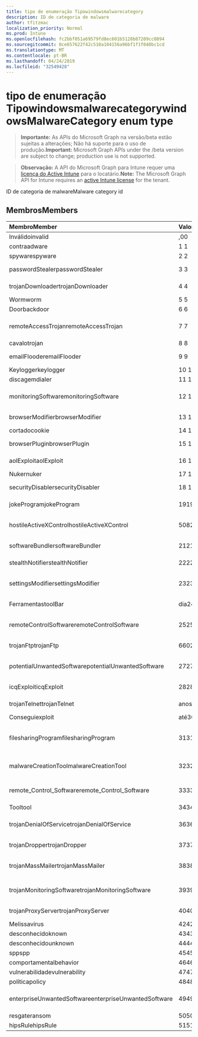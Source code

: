 ```yaml
---
title: tipo de enumeração Tipowindowsmalwarecategory
description: ID de categoria de malware
author: tfitzmac
localization_priority: Normal
ms.prod: Intune
ms.openlocfilehash: fc2bbf051a69579fd8ec601b5128b87209cc0894
ms.sourcegitcommit: 0ce657622f42c510a104156a96bf1f1f040bc1cd
ms.translationtype: MT
ms.contentlocale: pt-BR
ms.lasthandoff: 04/24/2019
ms.locfileid: "32549428"
---
```

# <a name="windowsmalwarecategory-enum-type"></a><span data-ttu-id="29c33-103">tipo de enumeração Tipowindowsmalwarecategory</span><span class="sxs-lookup"><span data-stu-id="29c33-103">windowsMalwareCategory enum type</span></span>

> <span data-ttu-id="29c33-104">**Importante:** As APIs do Microsoft Graph na versão/beta estão sujeitas a alterações; Não há suporte para o uso de produção.</span><span class="sxs-lookup"><span data-stu-id="29c33-104">**Important:** Microsoft Graph APIs under the /beta version are subject to change; production use is not supported.</span></span>

> <span data-ttu-id="29c33-105">**Observação:** A API do Microsoft Graph para Intune requer uma [licença do Active Intune](https://go.microsoft.com/fwlink/?linkid=839381) para o locatário.</span><span class="sxs-lookup"><span data-stu-id="29c33-105">**Note:** The Microsoft Graph API for Intune requires an [active Intune license](https://go.microsoft.com/fwlink/?linkid=839381) for the tenant.</span></span>

<span data-ttu-id="29c33-106">ID de categoria de malware</span><span class="sxs-lookup"><span data-stu-id="29c33-106">Malware category id</span></span>

## <a name="members"></a><span data-ttu-id="29c33-107">Membros</span><span class="sxs-lookup"><span data-stu-id="29c33-107">Members</span></span>
|<span data-ttu-id="29c33-108">Membro</span><span class="sxs-lookup"><span data-stu-id="29c33-108">Member</span></span>|<span data-ttu-id="29c33-109">Valor</span><span class="sxs-lookup"><span data-stu-id="29c33-109">Value</span></span>|<span data-ttu-id="29c33-110">Descrição</span><span class="sxs-lookup"><span data-stu-id="29c33-110">Description</span></span>|
|:---|:---|:---|
|<span data-ttu-id="29c33-111">Inválido</span><span class="sxs-lookup"><span data-stu-id="29c33-111">invalid</span></span>|<span data-ttu-id="29c33-112">,0</span><span class="sxs-lookup"><span data-stu-id="29c33-112">0</span></span>|<span data-ttu-id="29c33-113">Invalid</span><span class="sxs-lookup"><span data-stu-id="29c33-113">Invalid</span></span>|
|<span data-ttu-id="29c33-114">contra</span><span class="sxs-lookup"><span data-stu-id="29c33-114">adware</span></span>|<span data-ttu-id="29c33-115">1 </span><span class="sxs-lookup"><span data-stu-id="29c33-115">1</span></span>|<span data-ttu-id="29c33-116">Contra</span><span class="sxs-lookup"><span data-stu-id="29c33-116">Adware</span></span>|
|<span data-ttu-id="29c33-117">spyware</span><span class="sxs-lookup"><span data-stu-id="29c33-117">spyware</span></span>|<span data-ttu-id="29c33-118">2 </span><span class="sxs-lookup"><span data-stu-id="29c33-118">2</span></span>|<span data-ttu-id="29c33-119">Spyware</span><span class="sxs-lookup"><span data-stu-id="29c33-119">Spyware</span></span>|
|<span data-ttu-id="29c33-120">passwordStealer</span><span class="sxs-lookup"><span data-stu-id="29c33-120">passwordStealer</span></span>|<span data-ttu-id="29c33-121">3 </span><span class="sxs-lookup"><span data-stu-id="29c33-121">3</span></span>|<span data-ttu-id="29c33-122">Roubo de senha</span><span class="sxs-lookup"><span data-stu-id="29c33-122">Password stealer</span></span>|
|<span data-ttu-id="29c33-123">trojanDownloader</span><span class="sxs-lookup"><span data-stu-id="29c33-123">trojanDownloader</span></span>|<span data-ttu-id="29c33-124">4 </span><span class="sxs-lookup"><span data-stu-id="29c33-124">4</span></span>|<span data-ttu-id="29c33-125">Downloader de cavalos de Tróia</span><span class="sxs-lookup"><span data-stu-id="29c33-125">Trojan downloader</span></span>|
|<span data-ttu-id="29c33-126">Worm</span><span class="sxs-lookup"><span data-stu-id="29c33-126">worm</span></span>|<span data-ttu-id="29c33-127">5 </span><span class="sxs-lookup"><span data-stu-id="29c33-127">5</span></span>|<span data-ttu-id="29c33-128">Worm</span><span class="sxs-lookup"><span data-stu-id="29c33-128">Worm</span></span>|
|<span data-ttu-id="29c33-129">Door</span><span class="sxs-lookup"><span data-stu-id="29c33-129">backdoor</span></span>|<span data-ttu-id="29c33-130">6 </span><span class="sxs-lookup"><span data-stu-id="29c33-130">6</span></span>|<span data-ttu-id="29c33-131">Door</span><span class="sxs-lookup"><span data-stu-id="29c33-131">Backdoor</span></span>|
|<span data-ttu-id="29c33-132">remoteAccessTrojan</span><span class="sxs-lookup"><span data-stu-id="29c33-132">remoteAccessTrojan</span></span>|<span data-ttu-id="29c33-133">7 </span><span class="sxs-lookup"><span data-stu-id="29c33-133">7</span></span>|<span data-ttu-id="29c33-134">Cavalo de Tróia de acesso remoto</span><span class="sxs-lookup"><span data-stu-id="29c33-134">Remote access Trojan</span></span>|
|<span data-ttu-id="29c33-135">cavalo</span><span class="sxs-lookup"><span data-stu-id="29c33-135">trojan</span></span>|<span data-ttu-id="29c33-136">8 </span><span class="sxs-lookup"><span data-stu-id="29c33-136">8</span></span>|<span data-ttu-id="29c33-137">Cavalo</span><span class="sxs-lookup"><span data-stu-id="29c33-137">Trojan</span></span>|
|<span data-ttu-id="29c33-138">emailFlooder</span><span class="sxs-lookup"><span data-stu-id="29c33-138">emailFlooder</span></span>|<span data-ttu-id="29c33-139">9 </span><span class="sxs-lookup"><span data-stu-id="29c33-139">9</span></span>|<span data-ttu-id="29c33-140">Inundador de email</span><span class="sxs-lookup"><span data-stu-id="29c33-140">Email flooder</span></span>|
|<span data-ttu-id="29c33-141">Keylogger</span><span class="sxs-lookup"><span data-stu-id="29c33-141">keylogger</span></span>|<span data-ttu-id="29c33-142">10 </span><span class="sxs-lookup"><span data-stu-id="29c33-142">10</span></span>|<span data-ttu-id="29c33-143">Keylogger</span><span class="sxs-lookup"><span data-stu-id="29c33-143">Keylogger</span></span>|
|<span data-ttu-id="29c33-144">discagem</span><span class="sxs-lookup"><span data-stu-id="29c33-144">dialer</span></span>|<span data-ttu-id="29c33-145">11 </span><span class="sxs-lookup"><span data-stu-id="29c33-145">11</span></span>|<span data-ttu-id="29c33-146">Discagem</span><span class="sxs-lookup"><span data-stu-id="29c33-146">Dialer</span></span>|
|<span data-ttu-id="29c33-147">monitoringSoftware</span><span class="sxs-lookup"><span data-stu-id="29c33-147">monitoringSoftware</span></span>|<span data-ttu-id="29c33-148">12 </span><span class="sxs-lookup"><span data-stu-id="29c33-148">12</span></span>|<span data-ttu-id="29c33-149">Software de monitoramento</span><span class="sxs-lookup"><span data-stu-id="29c33-149">Monitoring software</span></span>|
|<span data-ttu-id="29c33-150">browserModifier</span><span class="sxs-lookup"><span data-stu-id="29c33-150">browserModifier</span></span>|<span data-ttu-id="29c33-151">13 </span><span class="sxs-lookup"><span data-stu-id="29c33-151">13</span></span>|<span data-ttu-id="29c33-152">Modificador de navegador</span><span class="sxs-lookup"><span data-stu-id="29c33-152">Browser modifier</span></span>|
|<span data-ttu-id="29c33-153">cortado</span><span class="sxs-lookup"><span data-stu-id="29c33-153">cookie</span></span>|<span data-ttu-id="29c33-154">14 </span><span class="sxs-lookup"><span data-stu-id="29c33-154">14</span></span>|<span data-ttu-id="29c33-155">Cookie</span><span class="sxs-lookup"><span data-stu-id="29c33-155">Cookie</span></span>|
|<span data-ttu-id="29c33-156">browserPlugin</span><span class="sxs-lookup"><span data-stu-id="29c33-156">browserPlugin</span></span>|<span data-ttu-id="29c33-157">15 </span><span class="sxs-lookup"><span data-stu-id="29c33-157">15</span></span>|<span data-ttu-id="29c33-158">Plug-in do navegador</span><span class="sxs-lookup"><span data-stu-id="29c33-158">Browser plugin</span></span>|
|<span data-ttu-id="29c33-159">aolExploit</span><span class="sxs-lookup"><span data-stu-id="29c33-159">aolExploit</span></span>|<span data-ttu-id="29c33-160">16 </span><span class="sxs-lookup"><span data-stu-id="29c33-160">16</span></span>|<span data-ttu-id="29c33-161">Exploração do AOL</span><span class="sxs-lookup"><span data-stu-id="29c33-161">AOL exploit</span></span>|
|<span data-ttu-id="29c33-162">Nuker</span><span class="sxs-lookup"><span data-stu-id="29c33-162">nuker</span></span>|<span data-ttu-id="29c33-163">17 </span><span class="sxs-lookup"><span data-stu-id="29c33-163">17</span></span>|<span data-ttu-id="29c33-164">Nuker</span><span class="sxs-lookup"><span data-stu-id="29c33-164">Nuker</span></span>|
|<span data-ttu-id="29c33-165">securityDisabler</span><span class="sxs-lookup"><span data-stu-id="29c33-165">securityDisabler</span></span>|<span data-ttu-id="29c33-166">18 </span><span class="sxs-lookup"><span data-stu-id="29c33-166">18</span></span>|<span data-ttu-id="29c33-167">Desabilitador de segurança</span><span class="sxs-lookup"><span data-stu-id="29c33-167">Security disabler</span></span>|
|<span data-ttu-id="29c33-168">jokeProgram</span><span class="sxs-lookup"><span data-stu-id="29c33-168">jokeProgram</span></span>|<span data-ttu-id="29c33-169">19</span><span class="sxs-lookup"><span data-stu-id="29c33-169">19</span></span>|<span data-ttu-id="29c33-170">Programa Joke</span><span class="sxs-lookup"><span data-stu-id="29c33-170">Joke program</span></span>|
|<span data-ttu-id="29c33-171">hostileActiveXControl</span><span class="sxs-lookup"><span data-stu-id="29c33-171">hostileActiveXControl</span></span>|<span data-ttu-id="29c33-172">508</span><span class="sxs-lookup"><span data-stu-id="29c33-172">20</span></span>|<span data-ttu-id="29c33-173">Controle ActiveX hostil</span><span class="sxs-lookup"><span data-stu-id="29c33-173">Hostile ActiveX control</span></span>|
|<span data-ttu-id="29c33-174">softwareBundler</span><span class="sxs-lookup"><span data-stu-id="29c33-174">softwareBundler</span></span>|<span data-ttu-id="29c33-175">21</span><span class="sxs-lookup"><span data-stu-id="29c33-175">21</span></span>|<span data-ttu-id="29c33-176">Pacote de software</span><span class="sxs-lookup"><span data-stu-id="29c33-176">Software bundler</span></span>|
|<span data-ttu-id="29c33-177">stealthNotifier</span><span class="sxs-lookup"><span data-stu-id="29c33-177">stealthNotifier</span></span>|<span data-ttu-id="29c33-178">22</span><span class="sxs-lookup"><span data-stu-id="29c33-178">22</span></span>|<span data-ttu-id="29c33-179">Modificador Stealth</span><span class="sxs-lookup"><span data-stu-id="29c33-179">Stealth modifier</span></span>|
|<span data-ttu-id="29c33-180">settingsModifier</span><span class="sxs-lookup"><span data-stu-id="29c33-180">settingsModifier</span></span>|<span data-ttu-id="29c33-181">23</span><span class="sxs-lookup"><span data-stu-id="29c33-181">23</span></span>|<span data-ttu-id="29c33-182">Modificador de configurações</span><span class="sxs-lookup"><span data-stu-id="29c33-182">Settings modifier</span></span>|
|<span data-ttu-id="29c33-183">Ferramentas</span><span class="sxs-lookup"><span data-stu-id="29c33-183">toolBar</span></span>|<span data-ttu-id="29c33-184">dia</span><span class="sxs-lookup"><span data-stu-id="29c33-184">24</span></span>|<span data-ttu-id="29c33-185">Barra de ferramentas</span><span class="sxs-lookup"><span data-stu-id="29c33-185">Toolbar</span></span>|
|<span data-ttu-id="29c33-186">remoteControlSoftware</span><span class="sxs-lookup"><span data-stu-id="29c33-186">remoteControlSoftware</span></span>|<span data-ttu-id="29c33-187">25</span><span class="sxs-lookup"><span data-stu-id="29c33-187">25</span></span>|<span data-ttu-id="29c33-188">Software de controle remoto</span><span class="sxs-lookup"><span data-stu-id="29c33-188">Remote control software</span></span>|
|<span data-ttu-id="29c33-189">trojanFtp</span><span class="sxs-lookup"><span data-stu-id="29c33-189">trojanFtp</span></span>|<span data-ttu-id="29c33-190">660</span><span class="sxs-lookup"><span data-stu-id="29c33-190">26</span></span>|<span data-ttu-id="29c33-191">FTP de cavalos de Tróia</span><span class="sxs-lookup"><span data-stu-id="29c33-191">Trojan FTP</span></span>|
|<span data-ttu-id="29c33-192">potentialUnwantedSoftware</span><span class="sxs-lookup"><span data-stu-id="29c33-192">potentialUnwantedSoftware</span></span>|<span data-ttu-id="29c33-193">27</span><span class="sxs-lookup"><span data-stu-id="29c33-193">27</span></span>|<span data-ttu-id="29c33-194">Possível software indesejado</span><span class="sxs-lookup"><span data-stu-id="29c33-194">Potential unwanted software</span></span>|
|<span data-ttu-id="29c33-195">icqExploit</span><span class="sxs-lookup"><span data-stu-id="29c33-195">icqExploit</span></span>|<span data-ttu-id="29c33-196">28</span><span class="sxs-lookup"><span data-stu-id="29c33-196">28</span></span>|<span data-ttu-id="29c33-197">Exploração do ICQ</span><span class="sxs-lookup"><span data-stu-id="29c33-197">ICQ exploit</span></span>|
|<span data-ttu-id="29c33-198">trojanTelnet</span><span class="sxs-lookup"><span data-stu-id="29c33-198">trojanTelnet</span></span>|<span data-ttu-id="29c33-199">anos</span><span class="sxs-lookup"><span data-stu-id="29c33-199">29</span></span>|<span data-ttu-id="29c33-200">Telnet de cavalos de Tróia</span><span class="sxs-lookup"><span data-stu-id="29c33-200">Trojan telnet</span></span>|
|<span data-ttu-id="29c33-201">Consegui</span><span class="sxs-lookup"><span data-stu-id="29c33-201">exploit</span></span>|<span data-ttu-id="29c33-202">até</span><span class="sxs-lookup"><span data-stu-id="29c33-202">30</span></span>|<span data-ttu-id="29c33-203">Consegui</span><span class="sxs-lookup"><span data-stu-id="29c33-203">Exploit</span></span>|
|<span data-ttu-id="29c33-204">filesharingProgram</span><span class="sxs-lookup"><span data-stu-id="29c33-204">filesharingProgram</span></span>|<span data-ttu-id="29c33-205">31</span><span class="sxs-lookup"><span data-stu-id="29c33-205">31</span></span>|<span data-ttu-id="29c33-206">Programa de compartilhamento de arquivos</span><span class="sxs-lookup"><span data-stu-id="29c33-206">File sharing program</span></span>|
|<span data-ttu-id="29c33-207">malwareCreationTool</span><span class="sxs-lookup"><span data-stu-id="29c33-207">malwareCreationTool</span></span>|<span data-ttu-id="29c33-208">32</span><span class="sxs-lookup"><span data-stu-id="29c33-208">32</span></span>|<span data-ttu-id="29c33-209">Ferramenta de criação de malware</span><span class="sxs-lookup"><span data-stu-id="29c33-209">Malware creation tool</span></span>|
|<span data-ttu-id="29c33-210">remote_Control_Software</span><span class="sxs-lookup"><span data-stu-id="29c33-210">remote_Control_Software</span></span>|<span data-ttu-id="29c33-211">33</span><span class="sxs-lookup"><span data-stu-id="29c33-211">33</span></span>|<span data-ttu-id="29c33-212">Software de controle remoto</span><span class="sxs-lookup"><span data-stu-id="29c33-212">Remote control software</span></span>|
|<span data-ttu-id="29c33-213">Tool</span><span class="sxs-lookup"><span data-stu-id="29c33-213">tool</span></span>|<span data-ttu-id="29c33-214">34</span><span class="sxs-lookup"><span data-stu-id="29c33-214">34</span></span>|<span data-ttu-id="29c33-215">Ferramenta</span><span class="sxs-lookup"><span data-stu-id="29c33-215">Tool</span></span>|
|<span data-ttu-id="29c33-216">trojanDenialOfService</span><span class="sxs-lookup"><span data-stu-id="29c33-216">trojanDenialOfService</span></span>|<span data-ttu-id="29c33-217">36</span><span class="sxs-lookup"><span data-stu-id="29c33-217">36</span></span>|<span data-ttu-id="29c33-218">Negação de serviço de cavalo de Tróia</span><span class="sxs-lookup"><span data-stu-id="29c33-218">Trojan denial of service</span></span>|
|<span data-ttu-id="29c33-219">trojanDropper</span><span class="sxs-lookup"><span data-stu-id="29c33-219">trojanDropper</span></span>|<span data-ttu-id="29c33-220">37</span><span class="sxs-lookup"><span data-stu-id="29c33-220">37</span></span>|<span data-ttu-id="29c33-221">Instalador do cavalo de Tróia</span><span class="sxs-lookup"><span data-stu-id="29c33-221">Trojan dropper</span></span>|
|<span data-ttu-id="29c33-222">trojanMassMailer</span><span class="sxs-lookup"><span data-stu-id="29c33-222">trojanMassMailer</span></span>|<span data-ttu-id="29c33-223">38</span><span class="sxs-lookup"><span data-stu-id="29c33-223">38</span></span>|<span data-ttu-id="29c33-224">Mensageiro de cavalos de Tróia em massa</span><span class="sxs-lookup"><span data-stu-id="29c33-224">Trojan mass mailer</span></span>|
|<span data-ttu-id="29c33-225">trojanMonitoringSoftware</span><span class="sxs-lookup"><span data-stu-id="29c33-225">trojanMonitoringSoftware</span></span>|<span data-ttu-id="29c33-226">39</span><span class="sxs-lookup"><span data-stu-id="29c33-226">39</span></span>|<span data-ttu-id="29c33-227">Software de monitoramento de cavalos de Tróia</span><span class="sxs-lookup"><span data-stu-id="29c33-227">Trojan monitoring software</span></span>|
|<span data-ttu-id="29c33-228">trojanProxyServer</span><span class="sxs-lookup"><span data-stu-id="29c33-228">trojanProxyServer</span></span>|<span data-ttu-id="29c33-229">40</span><span class="sxs-lookup"><span data-stu-id="29c33-229">40</span></span>|<span data-ttu-id="29c33-230">Servidor proxy de cavalos de Tróia</span><span class="sxs-lookup"><span data-stu-id="29c33-230">Trojan proxy server</span></span>|
|<span data-ttu-id="29c33-231">Melissa</span><span class="sxs-lookup"><span data-stu-id="29c33-231">virus</span></span>|<span data-ttu-id="29c33-232">42</span><span class="sxs-lookup"><span data-stu-id="29c33-232">42</span></span>|<span data-ttu-id="29c33-233">Melissa</span><span class="sxs-lookup"><span data-stu-id="29c33-233">Virus</span></span>|
|<span data-ttu-id="29c33-234">desconhecido</span><span class="sxs-lookup"><span data-stu-id="29c33-234">known</span></span>|<span data-ttu-id="29c33-235">43</span><span class="sxs-lookup"><span data-stu-id="29c33-235">43</span></span>|<span data-ttu-id="29c33-236">Desconhecido</span><span class="sxs-lookup"><span data-stu-id="29c33-236">Known</span></span>|
|<span data-ttu-id="29c33-237">desconhecido</span><span class="sxs-lookup"><span data-stu-id="29c33-237">unknown</span></span>|<span data-ttu-id="29c33-238">44</span><span class="sxs-lookup"><span data-stu-id="29c33-238">44</span></span>|<span data-ttu-id="29c33-239">Desconhecido</span><span class="sxs-lookup"><span data-stu-id="29c33-239">Unknown</span></span>|
|<span data-ttu-id="29c33-240">spp</span><span class="sxs-lookup"><span data-stu-id="29c33-240">spp</span></span>|<span data-ttu-id="29c33-241">45</span><span class="sxs-lookup"><span data-stu-id="29c33-241">45</span></span>|<span data-ttu-id="29c33-242">SPP</span><span class="sxs-lookup"><span data-stu-id="29c33-242">SPP</span></span>|
|<span data-ttu-id="29c33-243">comportamental</span><span class="sxs-lookup"><span data-stu-id="29c33-243">behavior</span></span>|<span data-ttu-id="29c33-244">46</span><span class="sxs-lookup"><span data-stu-id="29c33-244">46</span></span>|<span data-ttu-id="29c33-245">Comportamento</span><span class="sxs-lookup"><span data-stu-id="29c33-245">Behavior</span></span>|
|<span data-ttu-id="29c33-246">vulnerabilidade</span><span class="sxs-lookup"><span data-stu-id="29c33-246">vulnerability</span></span>|<span data-ttu-id="29c33-247">47</span><span class="sxs-lookup"><span data-stu-id="29c33-247">47</span></span>|<span data-ttu-id="29c33-248">Vulnerabilidade</span><span class="sxs-lookup"><span data-stu-id="29c33-248">Vulnerability</span></span>|
|<span data-ttu-id="29c33-249">política</span><span class="sxs-lookup"><span data-stu-id="29c33-249">policy</span></span>|<span data-ttu-id="29c33-250">48</span><span class="sxs-lookup"><span data-stu-id="29c33-250">48</span></span>|<span data-ttu-id="29c33-251">Política</span><span class="sxs-lookup"><span data-stu-id="29c33-251">Policy</span></span>|
|<span data-ttu-id="29c33-252">enterpriseUnwantedSoftware</span><span class="sxs-lookup"><span data-stu-id="29c33-252">enterpriseUnwantedSoftware</span></span>|<span data-ttu-id="29c33-253">49</span><span class="sxs-lookup"><span data-stu-id="29c33-253">49</span></span>|<span data-ttu-id="29c33-254">Software corporativo inDesejado</span><span class="sxs-lookup"><span data-stu-id="29c33-254">Enterprise Unwanted Software</span></span>|
|<span data-ttu-id="29c33-255">resgate</span><span class="sxs-lookup"><span data-stu-id="29c33-255">ransom</span></span>|<span data-ttu-id="29c33-256">50</span><span class="sxs-lookup"><span data-stu-id="29c33-256">50</span></span>|<span data-ttu-id="29c33-257">Resgate</span><span class="sxs-lookup"><span data-stu-id="29c33-257">Ransom</span></span>|
|<span data-ttu-id="29c33-258">hipsRule</span><span class="sxs-lookup"><span data-stu-id="29c33-258">hipsRule</span></span>|<span data-ttu-id="29c33-259">51</span><span class="sxs-lookup"><span data-stu-id="29c33-259">51</span></span>|<span data-ttu-id="29c33-260">Regra HIPS</span><span class="sxs-lookup"><span data-stu-id="29c33-260">HIPS Rule</span></span>|





